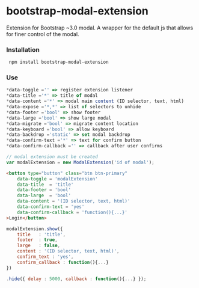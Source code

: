 # bootstrap-modal-extension
 
Extension for Bootstrap ~3.0 modal. A wrapper for the default js that allows for finer control of the modal.

### Installation
```bash
 npm install bootstrap-modal-extension
```
### Use
```js
*data-toggle ='' => register extension listener
*data-title ='*' => title of modal
*data-content ='*' => modal main content (ID selector, text, html)
*data-expose ='*,*' => list of selectors to unhide
*data-footer ='bool' => show footer
*data-large ='bool' => show large modal
*data-migrate ='bool' => migrate content location
*data-keyboard ='bool' => allow keyboard
*data-backdrop ='static' => set modal backdrop
*data-confirm-text ='*' => text for confirm button
*data-confirm-callback ='' => callback after user confirms
```

```js
// modal extension must be created
var modalExtension = new ModalExtension('id of modal');
```

```html
<button type="button" class="btn btn-primary"
	data-toggle = 'modalExtension'
	data-title 	= 'title'
	data-footer = 'bool'
	data-large 	= 'bool'
	data-content = '(ID selector, text, html)'
	data-confirm-text = 'yes'
	data-confirm-callback = 'function(){...}'
>Login</button>             
```
```js
modalExtension.show({
	title 	: 'title',
	footer 	: true,
	large 	: false,
	content : '(ID selector, text, html)',
	confirm_text : 'yes',
	confirm_callback : function(){...}
})

.hide({ delay : 5000, callback : function(){...} });
```